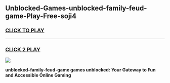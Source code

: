 
## Unblocked-Games-unblocked-family-feud-game-Play-Free-soji4
<h3>
<a href="https://premium76.site?title=unblocked-family-feud-game&ref=10A">CLICK TO PLAY</a></h3>
<hr>

<h3>
<a href="https://premium76.site?title=unblocked-family-feud-game&ref=10A">CLICK 2 PLAY</a>
  
</h3>

<a href="https://premium76.site?title=unblocked-family-feud-game&ref=10A"><img src="https://clearcache.store/games.png"></a>


**unblocked-family-feud-game games unblocked: Your Gateway to Fun and Accessible Online Gaming**
